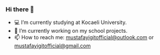### Hi there 👋

- :computer: I’m currently studying at Kocaeli University.
- 🔭 I’m currently working on my school projects.
- 📫 How to reach me: mustafayigitofficial@outlook.com or  mustafayigitofficial@gmail.com


